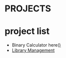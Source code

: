 # PROJECTS
# project list
* Binary Calculator here(<a href="./Binary Calculator/">)
* Library Management

